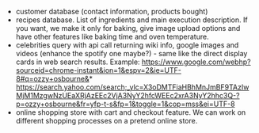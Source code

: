 * customer database (contact information, products bought)
* recipes database. List of ingredients and main execution description. If you want, we make it only for baking, give image upload options and have other features like baking time and oven temperature.
* celebrities query with api call returning wiki info, google images and videos (enhance the spotify one maybe?) - same like the direct display cards in web search results. Example: 
  https://www.google.com/webhp?sourceid=chrome-instant&ion=1&espv=2&ie=UTF-8#q=ozzy+osbourne&*
  https://search.yahoo.com/search;_ylc=X3oDMTFiaHBhMnJmBF9TAzIwMjM1MzgwNzUEaXRjAzEEc2VjA3NyY2hfcWEEc2xrA3NyY2hhc3Q-?p=ozzy+osbourne&fr=yfp-t-s&fp=1&toggle=1&cop=mss&ei=UTF-8
* online shopping store with cart and checkout feature. We can work on different shopping processes on a pretend online store.
